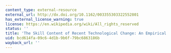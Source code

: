 ```yaml
---
content_type: external-resource
external_url: http://dx.doi.org/10.1162/003355303322552801
has_external_license_warning: true
license: https://en.wikipedia.org/wiki/All_rights_reserved
status: ''
title: 'The Skill Content of Recent Technological Change: An Empirical Exploration'
uid: bcd614fa-09c6-4d1b-9b6f-79bc6863186b
wayback_url: ''
---
```

